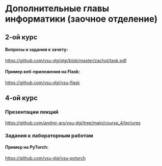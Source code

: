 # Дополнительные главы информатики (заочное отделение)


## 2-ой курс

#### Вопросы и задания к зачету: 

https://github.com/vsu-dgi/dgi/blob/master/zachot/task.pdf

#### Пример веб-приложения на Flask: 

https://github.com/vsu-dgi/vsu-flask


## 4-ой курс

### Презентации лекций

https://github.com/andrei-ars/vsu-dgi/tree/main/course_4/lectures

### Задания к лабораторным работам


#### Пример на PyTorch: 

https://github.com/vsu-dgi/vsu-pytorch


